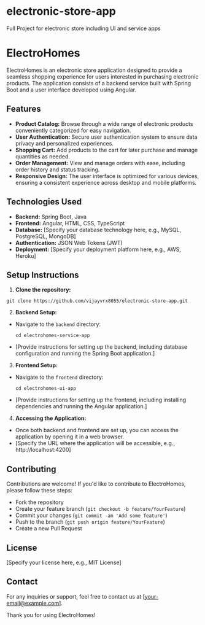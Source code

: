 # electronic-store-app
Full Project for electronic store including UI and service apps


# ElectroHomes

ElectroHomes is an electronic store application designed to provide a seamless shopping experience for users interested in purchasing electronic products. The application consists of a backend service built with Spring Boot and a user interface developed using Angular.

## Features

- **Product Catalog:** Browse through a wide range of electronic products conveniently categorized for easy navigation.
- **User Authentication:** Secure user authentication system to ensure data privacy and personalized experiences.
- **Shopping Cart:** Add products to the cart for later purchase and manage quantities as needed.
- **Order Management:** View and manage orders with ease, including order history and status tracking.
- **Responsive Design:** The user interface is optimized for various devices, ensuring a consistent experience across desktop and mobile platforms.

## Technologies Used

- **Backend:** Spring Boot, Java
- **Frontend:** Angular, HTML, CSS, TypeScript
- **Database:** [Specify your database technology here, e.g., MySQL, PostgreSQL, MongoDB]
- **Authentication:** JSON Web Tokens (JWT)
- **Deployment:** [Specify your deployment platform here, e.g., AWS, Heroku]

## Setup Instructions

1. **Clone the repository:**
```
git clone https://github.com/vijayvrx8055/electronic-store-app.git 
```


2. **Backend Setup:**
- Navigate to the `backend` directory:
  ```
  cd electrohomes-service-app
  ```
- [Provide instructions for setting up the backend, including database configuration and running the Spring Boot application.]

3. **Frontend Setup:**
- Navigate to the `frontend` directory:
  ```
  cd electrohomes-ui-app
  ```
- [Provide instructions for setting up the frontend, including installing dependencies and running the Angular application.]

4. **Accessing the Application:**
- Once both backend and frontend are set up, you can access the application by opening it in a web browser.
- [Specify the URL where the application will be accessible, e.g., http://localhost:4200]

## Contributing

Contributions are welcome! If you'd like to contribute to ElectroHomes, please follow these steps:
- Fork the repository
- Create your feature branch (`git checkout -b feature/YourFeature`)
- Commit your changes (`git commit -am 'Add some feature'`)
- Push to the branch (`git push origin feature/YourFeature`)
- Create a new Pull Request

## License

[Specify your license here, e.g., MIT License]

## Contact

For any inquiries or support, feel free to contact us at [your-email@example.com].

Thank you for using ElectroHomes!
